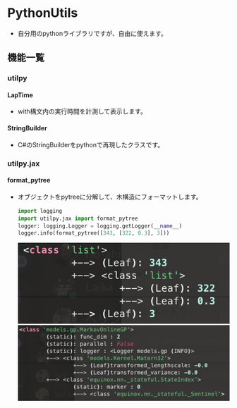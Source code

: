 # PythonUtils
- 自分用のpythonライブラリですが、自由に使えます。

## 機能一覧
### utilpy
#### LapTime
- with構文内の実行時間を計測して表示します。
#### StringBuilder
- C#のStringBuilderをpythonで再現したクラスです。
### utilpy.jax
#### format_pytree
- オブジェクトをpytreeに分解して、木構造にフォーマットします。
  ```python
  import logging
  import utilpy.jax import format_pytree
  logger: logging.Logger = logging.getLogger(__name__)
  logger.info(format_pytree([343, [322, 0.3], 3]))
  ```
  ![](data/jax_pytree_format1.png)
  ![](data/jax_pytree_format2.png)
